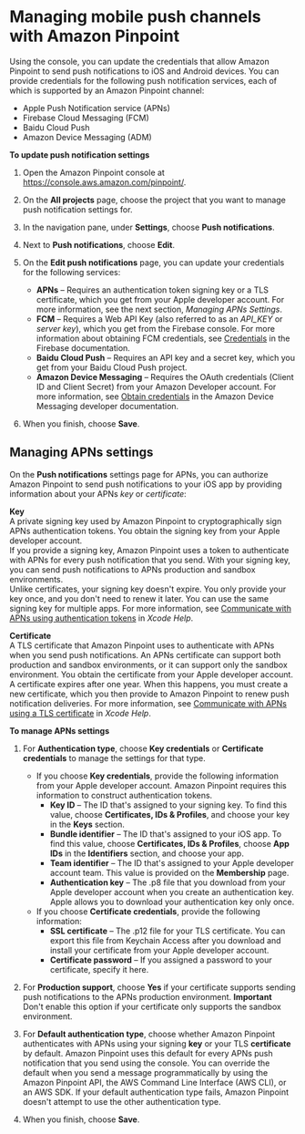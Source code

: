 # Managing mobile push channels with Amazon Pinpoint<a name="channels-mobile-manage"></a>

Using the console, you can update the credentials that allow Amazon Pinpoint to send push notifications to iOS and Android devices\. You can provide credentials for the following push notification services, each of which is supported by an Amazon Pinpoint channel: 
+ Apple Push Notification service \(APNs\)
+ Firebase Cloud Messaging \(FCM\)
+ Baidu Cloud Push
+ Amazon Device Messaging \(ADM\)

**To update push notification settings**

1. Open the Amazon Pinpoint console at [https://console\.aws\.amazon\.com/pinpoint/](https://console.aws.amazon.com/pinpoint/)\.

1. On the **All projects** page, choose the project that you want to manage push notification settings for\.

1. In the navigation pane, under **Settings**, choose **Push notifications**\.

1. Next to **Push notifications**, choose **Edit**\. 

1. On the **Edit push notifications** page, you can update your credentials for the following services:
   + **APNs** – Requires an authentication token signing key or a TLS certificate, which you get from your Apple developer account\. For more information, see the next section, *Managing APNs Settings*\.
   + **FCM** – Requires a Web API Key \(also referred to as an *API\_KEY* or *server key*\), which you get from the Firebase console\. For more information about obtaining FCM credentials, see [Credentials](https://firebase.google.com/docs/cloud-messaging/concept-options#credentials) in the Firebase documentation\.
   + **Baidu Cloud Push** – Requires an API key and a secret key, which you get from your Baidu Cloud Push project\.
   + **Amazon Device Messaging** – Requires the OAuth credentials \(Client ID and Client Secret\) from your Amazon Developer account\. For more information, see [Obtain credentials](https://developer.amazon.com/public/apis/engage/device-messaging/tech-docs/adm-obtaining-credentials) in the Amazon Device Messaging developer documentation\.

1. When you finish, choose **Save**\.

## Managing APNs settings<a name="channels-mobile-manage-apns"></a>

On the **Push notifications** settings page for APNs, you can authorize Amazon Pinpoint to send push notifications to your iOS app by providing information about your APNs *key* or *certificate*:

**Key**  
A private signing key used by Amazon Pinpoint to cryptographically sign APNs authentication tokens\. You obtain the signing key from your Apple developer account\.   
If you provide a signing key, Amazon Pinpoint uses a token to authenticate with APNs for every push notification that you send\. With your signing key, you can send push notifications to APNs production and sandbox environments\.  
Unlike certificates, your signing key doesn't expire\. You only provide your key once, and you don't need to renew it later\. You can use the same signing key for multiple apps\. For more information, see [Communicate with APNs using authentication tokens](https://help.apple.com/developer-account/#/deva05921840) in *Xcode Help*\.

**Certificate**  
A TLS certificate that Amazon Pinpoint uses to authenticate with APNs when you send push notifications\. An APNs certificate can support both production and sandbox environments, or it can support only the sandbox environment\. You obtain the certificate from your Apple developer account\.   
A certificate expires after one year\. When this happens, you must create a new certificate, which you then provide to Amazon Pinpoint to renew push notification deliveries\. For more information, see [Communicate with APNs using a TLS certificate](https://help.apple.com/developer-account/#/dev82a71386a) in *Xcode Help*\.

**To manage APNs settings**

1. For **Authentication type**, choose **Key credentials** or **Certificate credentials** to manage the settings for that type\.
   + If you choose **Key credentials**, provide the following information from your Apple developer account\. Amazon Pinpoint requires this information to construct authentication tokens\.
     + **Key ID** – The ID that's assigned to your signing key\. To find this value, choose **Certificates, IDs & Profiles**, and choose your key in the **Keys** section\.
     + **Bundle identifier** – The ID that's assigned to your iOS app\. To find this value, choose **Certificates, IDs & Profiles**, choose **App IDs** in the **Identifiers** section, and choose your app\.
     + **Team identifier** – The ID that's assigned to your Apple developer account team\. This value is provided on the **Membership** page\.
     + **Authentication key** – The \.p8 file that you download from your Apple developer account when you create an authentication key\. Apple allows you to download your authentication key only once\.
   + If you choose **Certificate credentials**, provide the following information:
     + **SSL certificate** – The \.p12 file for your TLS certificate\. You can export this file from Keychain Access after you download and install your certificate from your Apple developer account\.
     + **Certificate password** – If you assigned a password to your certificate, specify it here\.

1. For **Production support**, choose **Yes** if your certificate supports sending push notifications to the APNs production environment\. 
**Important**  
Don't enable this option if your certificate only supports the sandbox environment\.

1. For **Default authentication type**, choose whether Amazon Pinpoint authenticates with APNs using your signing **key** or your TLS **certificate** by default\. Amazon Pinpoint uses this default for every APNs push notification that you send using the console\. You can override the default when you send a message programmatically by using the Amazon Pinpoint API, the AWS Command Line Interface \(AWS CLI\), or an AWS SDK\. If your default authentication type fails, Amazon Pinpoint doesn't attempt to use the other authentication type\.

1. When you finish, choose **Save**\.